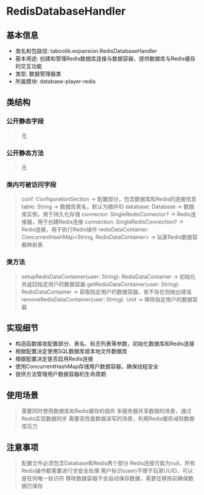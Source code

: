 # RedisDatabaseHandler

## 基本信息
- 类名和包路径: taboolib.expansion.RedisDatabaseHandler
- 基本用途: 创建和管理Redis数据库连接与数据容器，提供数据库与Redis缓存的交互功能
- 类型: 数据管理器类
- 所属模块: database-player-redis

## 类结构

### 公开静态字段
> 无

### 公开静态方法
> 无

### 类内可被访问字段
> conf: ConfigurationSection -> 配置部分，包含数据库和Redis的连接信息
> table: String -> 数据库表名，默认为插件ID
> database: Database -> 数据库实例，用于持久化存储
> connector: SingleRedisConnector? -> Redis连接器，用于创建Redis连接
> connection: SingleRedisConnection? -> Redis连接，用于执行Redis操作
> redisDataContainer: ConcurrentHashMap<String, RedisDataContainer> -> 玩家Redis数据容器映射表

### 类方法
> setupRedisDataContainer(user: String): RedisDataContainer -> 初始化并返回指定用户的数据容器
> getRedisDataContainer(user: String): RedisDataContainer -> 获取指定用户的数据容器，若不存在则抛出错误
> removeRedisDataContainer(user: String): Unit -> 移除指定用户的数据容器

## 实现细节
- 构造函数接收配置部分、表名、标志列表等参数，初始化数据库和Redis连接
- 根据配置决定使用SQL数据库或本地文件数据库
- 根据配置决定是否启用Redis连接
- 使用ConcurrentHashMap存储用户数据容器，确保线程安全
- 提供方法管理用户数据容器的生命周期

## 使用场景
> 需要同时使用数据库和Redis缓存的插件
> 多服务器共享数据的场景，通过Redis实现数据同步
> 需要高性能数据读写的场景，利用Redis缓存减轻数据库压力

## 注意事项
> 配置文件必须包含Database和Redis两个部分
> Redis连接可能为null，所有Redis操作都需要进行空安全处理
> 用户标识(user)不限于玩家UUID，可以是任何唯一标识符
> 移除数据容器不会自动保存数据，需要在移除前确保数据已保存

